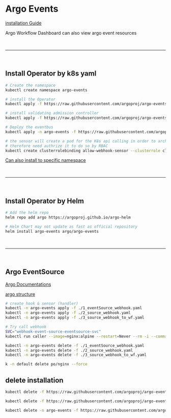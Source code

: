 # Argo Events

[installation Guide](https://argoproj.github.io/argo-events/installation/)

Argo Workflow Dashboard can also view argo event resources

<br/>

---

<br/>

## Install Operator by k8s yaml

```sh
# Create the namespace
kubectl create namespace argo-events

# install the Operator
kubectl apply -f https://raw.githubusercontent.com/argoproj/argo-events/stable/manifests/install.yaml

# install validating admission controller
kubectl apply -f https://raw.githubusercontent.com/argoproj/argo-events/stable/manifests/install-validating-webhook.yaml

# Deploy the eventbus
kubectl apply -n argo-events -f https://raw.githubusercontent.com/argoproj/argo-events/stable/examples/eventbus/native.yaml

# the sensor will create a pod for the K8s api calling in order to archieve the handler
# therefore need authrize it to do so by RBAC
kubectl create clusterrolebinding allow-webhook-sensor --clusterrole cluster-admin --serviceaccount argo-events:default
```

[Can also install to specific namespace](https://argoproj.github.io/argo-events/installation/#namespace-installation)

<br/>

---

<br/>

## Install Operator by Helm

```sh
# Add the helm repo
helm repo add argo https://argoproj.github.io/argo-helm

# Helm Chart may not update as fast as official repository
helm install argo-events argo/argo-events
```

<br/>

---

<br/>

## Argo EventSource

[Argo Documentations](https://argoproj.github.io/argo-events/concepts/architecture/)

[argo structure](!./../argo-events-architecture.png)

```sh
# create hook & sensor (handler)
kubectl -n argo-events apply -f ./1_eventSource_webhook.yaml
kubectl -n argo-events apply -f ./2_source_webhook.yaml
kubectl -n argo-events apply -f ./3_source_webhook_to_wf.yaml

# Try call webhook
SVC="webhook-event-source-eventsource-svc"
kubectl run caller --image=nginx:alpine --restart=Never --rm -i --command -- curl $SVC.argo-events:11000/endpoint
```

```sh
kubectl -n argo-events delete -f ./1_eventSource_webhook.yaml
kubectl -n argo-events delete -f ./2_source_webhook.yaml
kubectl -n argo-events delete -f ./3_source_webhook_to_wf.yaml

k -n default delete po/nginx --force
```

## delete installation

```sh
kubectl delete -f https://raw.githubusercontent.com/argoproj/argo-events/stable/manifests/install.yaml

kubectl delete -f https://raw.githubusercontent.com/argoproj/argo-events/stable/manifests/install-validating-webhook.yaml

kubectl delete -n argo-events -f https://raw.githubusercontent.com/argoproj/argo-events/stable/examples/eventbus/native.yaml

```
